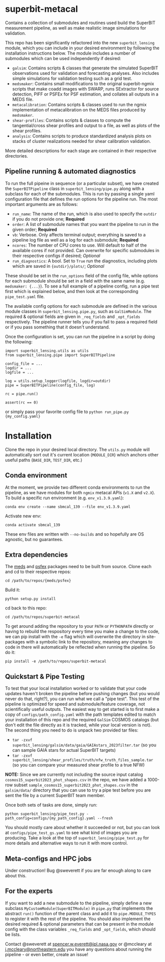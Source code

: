 # superbit-metacal
Contains a collection of submodules and routines used build the SuperBIT measurement pipeline, as well as make realistic image simulations for validation.

This repo has been significantly refactored into the new `superbit_lensing` module, which you can include in your desired environment by following the installation instructions below. The module includes a number of submodules which can be used independently if desired:

  - `galsim`: Contains scripts & classes that generate the simulated SuperBIT observations used for validation and forecasting analyses. Also includes simple simulations for validation testing such as a grid test.
  - `medsmaker`: Contains small modifications to the original superbit-ngmix scripts that make coadd images with SWARP, runs SExtractor for source detection, PIFF or PSFEx for PSF estimation, and collates all outputs in a MEDS file.
  - `metacalibration`: Contains scripts & classes used to run the ngmix implementation of metacalibration on the MEDS files produced by `medsmaker`.
  - `shear-profiles`: Contains scripts & classes to compute the tangential/cross shear profiles and output to a file, as well as plots of the shear profiles.
  - `analysis`: Contains scripts to produce standardized analysis plots on stacks of cluster realizations needed for shear calibration validation.

More detailed descriptions for each stage are contained in their respective directories.

## Pipeline running & automated diagnostics

To run the full pipeine in sequence (or a particular subset), we have created the `SuperBITPipeline` class in `superbit_lensing/pipe.py` along with a subclass for each of the submodules. This is run by passing a single yaml configuration file that defines the run options for the pipeline run. The most important arguments are as follows:

- `run_name`: The name of the run, which is also used to specify the `outdir` if you do not provide one; **Required**
- `order`: A list of submodule names that you want the pipeline to run in the given order; **Required**
- `vb`: Verbose. Only affects terminal output; everything is saved to a pipeline log file as well as a log for each submodule; **Required**
- `ncores`: The number of CPU cores to use. Will default to half of the available cores if not provided. Can overwrite for specific submodules in their respective configs if desired; _Optional_
- `run_diagnostics`: A bool. Set to `True` run the diagnostics, including plots which are saved in `{outdir}/plots/`; _Optional_

These should be set in the `run_options` field of the config file, while options for each submodule should be set in a field with the same name (e.g. `medsmaker: {...}`). To see a full example of a pipeline config, run a pipe test first which is explained below, and then look at the corresponding `pipe_test.yaml` file.

The available config options for each submodule are defined in the various module classes in `superbit_lensing.pipe.py`, such as `GalSimModule`. The required & optional fields are given in `_req_fields` and `_opt_fields` respectively. The pipeline runner tells you if you fail to pass a required field or if you pass something that it doesn't understand.

Once the configuration is set, you can run the pipeline in a script by doing the following:
```
import superbit_lensing.utils as utils
from superbit_lensing.pipe import SuperBITPipeline

config_file = ...
logdir = ...
logfile = ...

log = utils.setup_logger(logfile, logdir=outdir)
pipe = SuperBITPipeline(config_file, log)

rc = pipe.run()

assert(rc == 0)
```
or simply pass your favorite config file to `python run_pipe.py {my_config.yaml}`

# Installation

Clone the repo in your desired local directory. The `utils.py` module will automatically sort out it's current location (`MODULE_DIR`) which anchors other useful paths (`BASE_DIR`, `TEST_DIR`, etc.)

## Conda environment

At the moment, we provide two different conda environments to run the pipeline, as we have modules for both `ngmix` metacal APIs (`v1.X` and `v2.X`). To build a specific run environment (e.g. `env_v1.3.9.yaml`):

`conda env create --name sbmcal_139 --file env_v1.3.9.yaml`

Activate new env:

`conda activate sbmcal_139`

These env files are written with `--no-builds` and so hopefully are OS agnostic, but no guarantees.

## Extra dependencies

The [meds](https://github.com/esheldon/meds) and [psfex](https://github.com/esheldon/psfex) packages need to be built from source. Clone each and cd to their respective repos:

`cd /path/to/repos/{meds/psfex}`

Build it:

`python setup.py install`

cd back to this repo:

`cd /path/to/repos/superbit-metacal`

To get around adding the repository to your `PATH` or `PYTHONPATH` directly or having to rebuild the respository every time you make a change to the code, we can pip install with the `-e` flag which will overwrite the directory in site-packages with a symbolic link to the repository, meaning any changes to code in there will automatically be reflected when running the pipeline. So do it:

`pip install -e /path/to/repos/superbit-metacal`

## Quickstart & Pipe Testing

To test that your local installation worked or to validate that your code updates haven't broken the pipeline before pushing changes (but you would never do that, right?), you can run what we call a "pipe test". This test of the pipeline is optimized for speed and submodule/feature coverage, not scientifically useful outputs. The easiest way to get started is to first make a copy of `configs/path_config.yaml` with the path templates edited to match your installation of this repo and the required `GalSim` COSMOS catalogs (but don't edit the file directly as it is tracked, while your local version is not). The second thing you need to do is unpack two provided tar files:

- `tar -zxvf superbit_lensing/galsim/data/gaia/GAIAstars_2023filter.tar` (so you can sample GAIA stars for actual SuperBIT targets)
- `tar -zxvf superbit_lensing/shear_profiles/truth/nfw_truth_files_sample.tar` (so you can compare your measured shear profile to a true NFW)

**NOTE:** Since we are currently not including the source input catalog `cosmos15_superbit2023_phot_shapes.csv` in the repo, we have added a 1000-row subset `sample_cosmos15_superbit2023_phot_shapes.csv` in the `galsim/data/` directory that you can use to try a pipe test before you are sent the file by a current SuperBIT team member.

Once both sets of tasks are done, simply run:

`python superbit_lensing/pipe_test.py -path_config=configs/{my_path_config}.yaml --fresh`

You should mostly care about whether it succeeded or not, but you can look at `configs/pipe_test_gs.yaml` to see what kind of images you are producing. Take a look at the top of `superbit_lensing/pipe_test.py` for more details and alternative ways to run it with more control.

## Meta-configs and HPC jobs

Under construction! Bug @sweverett if you are far enough along to care about this.

## For the experts

If you want to add a new submodule to the pipeline, simply define a new subclass `MyCustomModule(SuperBITModule)` in `pipe.py` that implements the abstract `run()` function of the parent class and add it to `pipe.MODULE_TYPES` to register it with the rest of the pipeline. You should also implement the desired required & optional parameters that can be present in the module config with the class variables `_req_fields` and `_opt_fields`, which should be lists.

Contact @sweverett at spencer.w.everett@jpl.nasa.gov or @mccleary at j.mccleary@northeastern.edu you have any questions about running the pipeline - or even better, create an issue!
